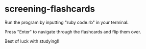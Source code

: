 # screening-flashcards

Run the program by inputting "ruby code.rb" in your terminal.

Press "Enter" to navigate through the flashcards and flip them over.

Best of luck with studying!!
